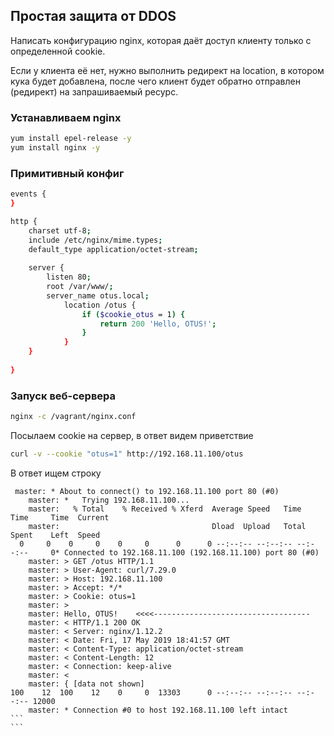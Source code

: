 ## Простая защита от DDOS

Написать конфигурацию nginx, которая даёт доступ клиенту только с определенной cookie.

Если у клиента её нет, нужно выполнить редирект на location, в котором кука будет добавлена, после чего клиент будет обратно отправлен (редирект) на запрашиваемый ресурс.

### Устанавливаем nginx
```sh
yum install epel-release -y
yum install nginx -y
```
### Примитивный конфиг

```sh
events {
}

http {
	charset utf-8;
	include /etc/nginx/mime.types;
	default_type application/octet-stream;
	
	server {
		listen 80;
		root /var/www/;
		server_name otus.local;
			location /otus {
				if ($cookie_otus = 1) {
					return 200 'Hello, OTUS!';
				}
			}
	}
	
}
```
### Запуск веб-сервера
```sh
nginx -c /vagrant/nginx.conf
```
Посылаем cookie на сервер, в ответ видем приветствие
```sh
curl -v --cookie "otus=1" http://192.168.11.100/otus
```

В ответ ищем строку

```console
 master: * About to connect() to 192.168.11.100 port 80 (#0)
    master: *   Trying 192.168.11.100...
    master:   % Total    % Received % Xferd  Average Speed   Time    Time     Time  Current
    master:                                  Dload  Upload   Total   Spent    Left  Speed
  0     0    0     0    0     0      0      0 --:--:-- --:--:-- --:--:--     0* Connected to 192.168.11.100 (192.168.11.100) port 80 (#0)
    master: > GET /otus HTTP/1.1
    master: > User-Agent: curl/7.29.0
    master: > Host: 192.168.11.100
    master: > Accept: */*
    master: > Cookie: otus=1
    master: >
    master: Hello, OTUS!	<<<<-----------------------------------
    master: < HTTP/1.1 200 OK
    master: < Server: nginx/1.12.2
    master: < Date: Fri, 17 May 2019 18:41:57 GMT
    master: < Content-Type: application/octet-stream
    master: < Content-Length: 12
    master: < Connection: keep-alive
    master: <
    master: { [data not shown]
100    12  100    12    0     0  13303      0 --:--:-- --:--:-- --:--:-- 12000
    master: * Connection #0 to host 192.168.11.100 left intact
```                                                                                                                               ```
